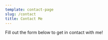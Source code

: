 ```yaml
---
template: contact-page
slug: /contact
title: Contact Me
---
```

Fill out the form below to get in contact with me!